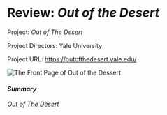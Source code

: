 # Review: _Out of the Desert_

Project: _Out of The Desert_ 

Project Directors: Yale University

Project URL: https://outofthedesert.yale.edu/

![The Front Page of Out of the Dessert](https://summerv1.github.io/summerv/images/frontpage.jpg)

#### **_Summary_**

_Out of The Desert_ 

